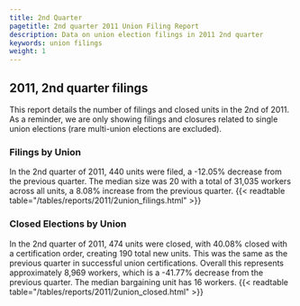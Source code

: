 ```yaml
---
title: 2nd Quarter 
pagetitle: 2nd quarter 2011 Union Filing Report
description: Data on union election filings in 2011 2nd quarter 
keywords: union filings
weight: 1
---
```


## 2011, 2nd quarter filings

This report details the number of filings and closed units in the 2nd of 2011. As a reminder, we are only showing filings and closures related to single union elections (rare multi-union elections are excluded).

### Filings by Union
In the 2nd quarter of 2011, 440 units were filed, a -12.05% decrease from the previous quarter. The median size was 20 with a total of 31,035 workers across all units, a 8.08% increase from the previous quarter.
{{< readtable table="/tables/reports/2011/2union_filings.html" >}}

### Closed Elections by Union
In the 2nd quarter of 2011, 474 units were closed, with 40.08% closed with a certification order, creating 190 total new units. This was the same as the previous quarter in successful union certifications. Overall this represents approximately 8,969 workers, which is a -41.77% decrease from the previous quarter. The median bargaining unit has 16 workers.
{{< readtable table="/tables/reports/2011/2union_closed.html" >}}
